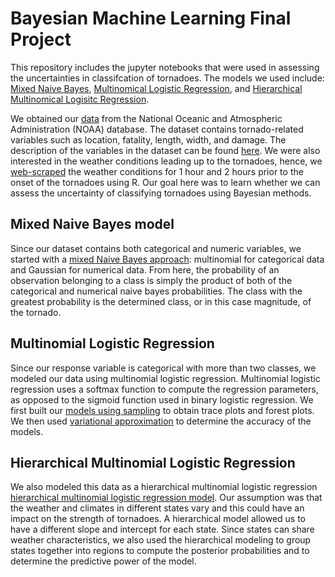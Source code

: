 # Bayesian Machine Learning Final Project

This repository includes the jupyter notebooks that were used in assessing the uncertainties in classifcation of tornadoes. The models we used include: [Mixed Naive Bayes](https://github.com/prabsingh1/bayesian_tornado/blob/main/tornados-Naive%20Bayes.ipynb), [Multinomical Logistic Regression](https://github.com/prabsingh1/bayesian_tornado/blob/main/tornados-Naive%20Bayes.ipynb), and [Hierarchical Multinomical Logisitc Regression](https://github.com/prabsingh1/bayesian_tornado/blob/main/tornados-hierarchical.ipynb). 

We obtained our [data](https://github.com/prabsingh1/bayesian_tornado/blob/main/1950-2018_all_tornadoes.csv) from the National Oceanic and Atmospheric Administration (NOAA) database. The dataset contains tornado-related variables such as location, fatality, length, width, and damage. The description of the variables in the dataset can be found [here](https://github.com/prabsingh1/bayesian_tornado/blob/main/SPC_severe_database_description.pdf). We were also interested in the weather conditions leading up to the tornadoes, hence, we [web-scraped](https://github.com/prabsingh1/bayesian_tornado/blob/main/tornado_obs_combining.R) the weather conditions for 1 hour and 2 hours prior to the onset of the tornadoes using R. Our goal here was to learn whether we can assess the uncertainty of classifying tornadoes using Bayesian methods. 

## Mixed Naive Bayes model

Since our dataset contains both categorical and numeric variables, we started with a [mixed Naive Bayes approach](https://github.com/prabsingh1/bayesian_tornado/blob/main/tornados-Naive%20Bayes.ipynb): multinomial for categorical data and Gaussian for numerical data. From here, the probability of an observation belonging to a class is simply the product of both of the categorical and numerical naive bayes probabilities. The class with the greatest probability is the determined class, or in this case magnitude, of the tornado. 

## Multinomial Logistic Regression 

Since our response variable is categorical with more than two classes, we modeled our data using multinomial logistic regression. Multinomial logistic regression uses a softmax function to compute the regression parameters, as opposed to the sigmoid function used in binary logistic regression. We first built our [models using sampling](https://github.com/prabsingh1/bayesian_tornado/blob/main/multinomial_sampling.ipynb) to obtain trace plots and forest plots. We then used [variational approximation](https://github.com/prabsingh1/bayesian_tornado/blob/main/multinomial_variational_approx.ipynb) to determine the accuracy of the models. 


## Hierarchical Multinomial Logistic Regression 

We also modeled this data as a hierarchical multinomial logistic regression [hierarchical multinomial logistic regression model](https://github.com/prabsingh1/bayesian_tornado/blob/main/tornados-hierarchical.ipynb). Our assumption was that the weather and climates in different states vary and this could have an impact on the strength of tornadoes. A hierarchical model allowed us to have a different slope and intercept for each state. Since states can share weather characteristics, we also used the hierarchical modeling to group states together into regions to compute the posterior probabilities and to determine the predictive power of the model.  
